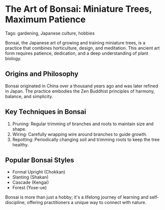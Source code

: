 # The Art of Bonsai: Miniature Trees, Maximum Patience

Tags: gardening, Japanese culture, hobbies

Bonsai, the Japanese art of growing and training miniature trees, is a practice that combines horticulture, design, and meditation. This ancient art form requires patience, dedication, and a deep understanding of plant biology.

## Origins and Philosophy

Bonsai originated in China over a thousand years ago and was later refined in Japan. The practice embodies the Zen Buddhist principles of harmony, balance, and simplicity.

## Key Techniques in Bonsai

1. Pruning: Regular trimming of branches and roots to maintain size and shape.
2. Wiring: Carefully wrapping wire around branches to guide growth.
3. Repotting: Periodically changing soil and trimming roots to keep the tree healthy.

## Popular Bonsai Styles

- Formal Upright (Chokkan)
- Slanting (Shakan)
- Cascade (Kengai)
- Forest (Yose-ue)

Bonsai is more than just a hobby; it's a lifelong journey of learning and self-discipline, offering practitioners a unique way to connect with nature.
